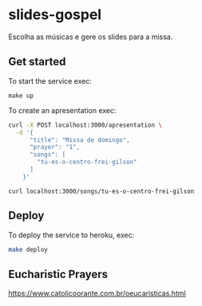 # slides-gospel

Escolha as músicas e gere os slides para a missa.

## Get started

To start the service exec:

```
make up
```

To create an apresentation exec:

```bash
curl -X POST localhost:3000/apresentation \
  -d '{
      "title": "Missa de domingo",
      "prayer": "1",
      "songs": [
        "tu-es-o-centro-frei-gilson"
      ]
    }'
```

```
curl localhost:3000/songs/tu-es-o-centro-frei-gilson
```

## Deploy

To deploy the service to heroku, exec:

```bash
make deploy
```

## Eucharistic Prayers

https://www.catolicoorante.com.br/oeucaristicas.html
